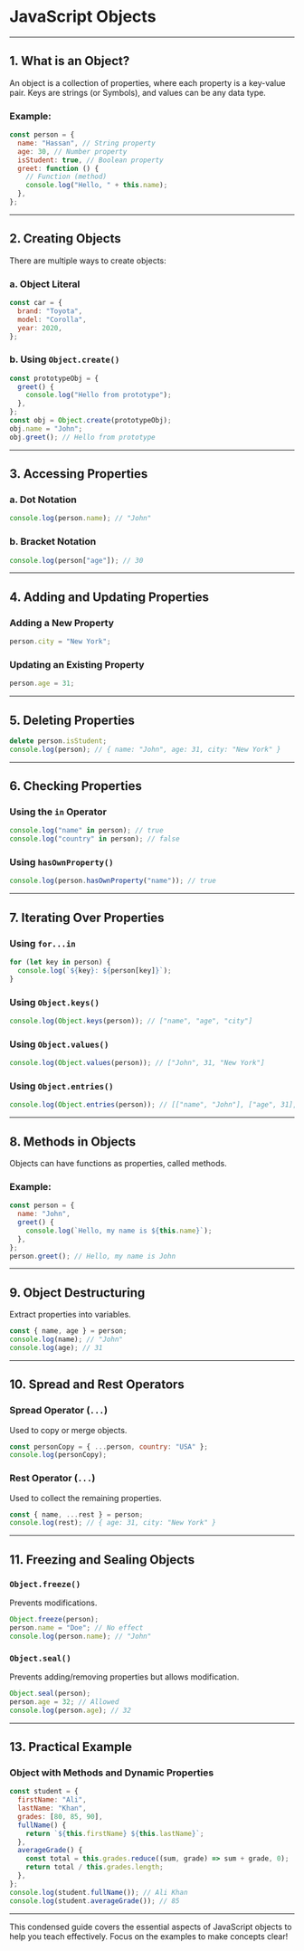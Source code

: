# JavaScript Objects

---

## **1. What is an Object?**

An object is a collection of properties, where each property is a key-value pair. Keys are strings (or Symbols), and values can be any data type.

### Example:

```javascript
const person = {
  name: "Hassan", // String property
  age: 30, // Number property
  isStudent: true, // Boolean property
  greet: function () {
    // Function (method)
    console.log("Hello, " + this.name);
  },
};
```

---

## **2. Creating Objects**

There are multiple ways to create objects:

### **a. Object Literal**

```javascript
const car = {
  brand: "Toyota",
  model: "Corolla",
  year: 2020,
};
```

### **b. Using `Object.create()`**

```javascript
const prototypeObj = {
  greet() {
    console.log("Hello from prototype");
  },
};
const obj = Object.create(prototypeObj);
obj.name = "John";
obj.greet(); // Hello from prototype
```

---

## **3. Accessing Properties**

### **a. Dot Notation**

```javascript
console.log(person.name); // "John"
```

### **b. Bracket Notation**

```javascript
console.log(person["age"]); // 30
```

---

## **4. Adding and Updating Properties**

### Adding a New Property

```javascript
person.city = "New York";
```

### Updating an Existing Property

```javascript
person.age = 31;
```

---

## **5. Deleting Properties**

```javascript
delete person.isStudent;
console.log(person); // { name: "John", age: 31, city: "New York" }
```

---

## **6. Checking Properties**

### Using the `in` Operator

```javascript
console.log("name" in person); // true
console.log("country" in person); // false
```

### Using `hasOwnProperty()`

```javascript
console.log(person.hasOwnProperty("name")); // true
```

---

## **7. Iterating Over Properties**

### Using `for...in`

```javascript
for (let key in person) {
  console.log(`${key}: ${person[key]}`);
}
```

### Using `Object.keys()`

```javascript
console.log(Object.keys(person)); // ["name", "age", "city"]
```

### Using `Object.values()`

```javascript
console.log(Object.values(person)); // ["John", 31, "New York"]
```

### Using `Object.entries()`

```javascript
console.log(Object.entries(person)); // [["name", "John"], ["age", 31], ["city", "New York"]]
```

---

## **8. Methods in Objects**

Objects can have functions as properties, called methods.

### Example:

```javascript
const person = {
  name: "John",
  greet() {
    console.log(`Hello, my name is ${this.name}`);
  },
};
person.greet(); // Hello, my name is John
```

---

## **9. Object Destructuring**

Extract properties into variables.

```javascript
const { name, age } = person;
console.log(name); // "John"
console.log(age); // 31
```

---

## **10. Spread and Rest Operators**

### Spread Operator (`...`)

Used to copy or merge objects.

```javascript
const personCopy = { ...person, country: "USA" };
console.log(personCopy);
```

### Rest Operator (`...`)

Used to collect the remaining properties.

```javascript
const { name, ...rest } = person;
console.log(rest); // { age: 31, city: "New York" }
```

---

## **11. Freezing and Sealing Objects**

### `Object.freeze()`

Prevents modifications.

```javascript
Object.freeze(person);
person.name = "Doe"; // No effect
console.log(person.name); // "John"
```

### `Object.seal()`

Prevents adding/removing properties but allows modification.

```javascript
Object.seal(person);
person.age = 32; // Allowed
console.log(person.age); // 32
```

---

## **13. Practical Example**

### Object with Methods and Dynamic Properties

```javascript
const student = {
  firstName: "Ali",
  lastName: "Khan",
  grades: [80, 85, 90],
  fullName() {
    return `${this.firstName} ${this.lastName}`;
  },
  averageGrade() {
    const total = this.grades.reduce((sum, grade) => sum + grade, 0);
    return total / this.grades.length;
  },
};
console.log(student.fullName()); // Ali Khan
console.log(student.averageGrade()); // 85
```

---

This condensed guide covers the essential aspects of JavaScript objects to help you teach effectively. Focus on the examples to make concepts clear!
